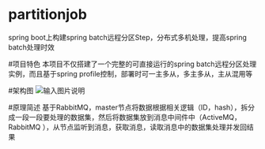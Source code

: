 # partitionjob
spring boot上构建spring batch远程分区Step，分布式多机处理，提高spring batch处理时效

#项目特色
本项目不仅搭建了一个完整的可直接运行的spring batch远程分区处理实例，而且基于spring profile控制，部署时可一主多从，多主多从，主从混用等

#架构图
![输入图片说明](https://gitee.com/uploads/images/2018/0314/163250_d57b6053_492218.png "屏幕截图.png")

#原理简述
基于RabbitMQ，master节点将数据根据相关逻辑（ID，hash），拆分成一段一段要处理的数据集，然后将数据集放到消息中间件中（ActiveMQ，RabbitMQ ），从节点监听到消息，获取消息，读取消息中的数据集处理并发回结果
